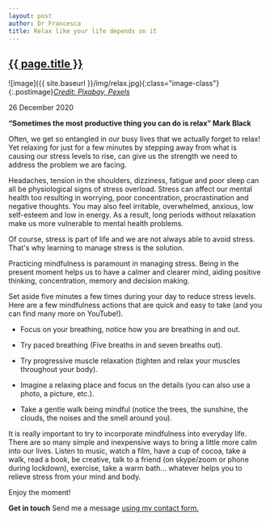 ```yaml
---
layout: post
author: Dr Francesca
title: Relax like your life depends on it
---
```

 
 <h2 class="postheader"><a href="{{ site.baseurl }}{{ page.url }}">{{ page.title }}</a></h2>


![image]({{ site.baseurl }}/img/relax.jpg){:class="image-class"}{:.postimage}*<a href="https://www.pexels.com/photo/apartment-contemporary-couch-doors-269155/">Credit: Pixabay, Pexels</a>*

<p class="blogdate">26 December 2020</p>


<strong>“Sometimes the most productive thing you can do is relax” Mark Black</strong>

Often, we get so entangled in our busy lives  that we actually forget to relax! Yet relaxing for just for a few minutes by stepping away from what is causing our stress levels to rise, can give us the strength we need to address the problem we are facing.

Headaches, tension in the shoulders, dizziness, fatigue and poor sleep can all be physiological signs of stress overload. Stress can affect our mental health too resulting in worrying, poor concentration, procrastination and negative thoughts. You may also feel irritable, overwhelmed, anxious, low self-esteem and low in energy. As a result, long periods without relaxation make us more vulnerable to mental health problems.

Of course, stress is part of life and we are not always able to avoid stress. That's why learning to manage stress is the solution.

Practicing mindfulness is paramount in managing stress. Being in the present moment helps us to have a calmer and clearer mind, aiding positive thinking, concentration, memory and decision making.

Set aside five minutes a few times during your day to reduce stress levels. Here are a few mindfulness actions that are quick and easy to take (and you can find many more on YouTube!).

- Focus on your breathing, notice how you are breathing in and out.

- Try paced breathing (Five breaths in and seven breaths out).

- Try progressive muscle relaxation (tighten and relax your muscles throughout your body).

- Imagine a relaxing place and focus on the details (you can also use a photo, a picture, etc.).

- Take a gentle walk being mindful (notice the trees, the sunshine, the clouds, the noises and the smell around you).


It is really important to try to incorporate mindfulness into everyday life. There are so many simple and inexpensive ways to bring a little more calm into our lives. Listen to music, watch a film, have a cup of cocoa,  take a walk, read a book, be creative, talk to a friend (on skype/zoom or phone during lockdown), exercise, take a warm bath... whatever helps you to relieve stress from your mind and body.

Enjoy the moment!

<strong>Get in touch</strong>
Send me a message <a href="https://drfrancesca.co.uk/contact">using my contact form.</a>



<br>
<div class="sharethis-inline-share-buttons"></div>
<br>
